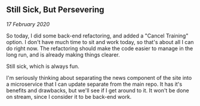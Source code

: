Still Sick, But Persevering
---

_17 February 2020_

So today, I did some back-end refactoring, and added a "Cancel Training" option. I don't have much time to sit and work today, so that's about all I can do right now. The refactoring should make the code easier to manage in the long run, and is already making things clearer.

Still sick, which is always fun.

I'm seriously thinking about separating the news component of the site into a microservice that I can update separate from the main repo. It has it's benefits and drawbacks, but we'll see if I get around to it. It won't be done on stream, since I consider it to be back-end work.

